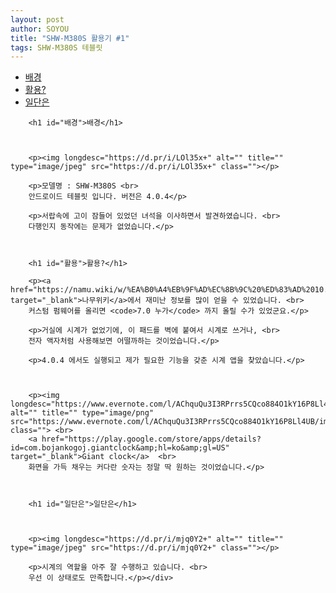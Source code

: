 ```yaml
---
layout: post
author: SOYOU
title: "SHW-M380S 활용기 #1"
tags: SHW-M380S 테블릿
---
```


<div id='preview-contents' class='note-content'>
        <div><div class="toc"><div class="toc">
        <ul>
        <li><a href="#배경">배경</a></li>
        <li><a href="#활용">활용?</a></li>
        <li><a href="#일단은">일단은</a></li>
        </ul>
        </div>
        </div>
        </div>
        
        
        
        <h1 id="배경">배경</h1>
        
        
        
        <p><img longdesc="https://d.pr/i/LOl35x+" alt="" title="" type="image/jpeg" src="https://d.pr/i/LOl35x+" class=""></p>
        
        <p>모델명 : SHW-M380S <br>
        안드로이드 테블릿 입니다. 버전은 4.0.4</p>
        
        <p>서랍속에 고이 잠들어 있었던 녀석을 이사하면서 발견하였습니다. <br>
        다행인지 동작에는 문제가 없었습니다.</p>
        
        
        
        <h1 id="활용">활용?</h1>
        
        <p><a href="https://namu.wiki/w/%EA%B0%A4%EB%9F%AD%EC%8B%9C%20%ED%83%AD%2010.1" target="_blank">나무위키</a>에서 재미난 정보를 많이 얻을 수 있었습니다. <br>
        커스텀 펌웨어를 올리면 <code>7.0 누가</code> 까지 올릴 수가 있었군요.</p>
        
        <p>거실에 시계가 없었기에, 이 패드를 벽에 붙여서 시계로 쓰거나, <br>
        전자 액자처럼 사용해보면 어떨까하는 것이었습니다.</p>
        
        <p>4.0.4 에서도 실행되고 제가 필요한 기능을 갖춘 시계 앱을 찾았습니다.</p>
        
        
        
        <p><img longdesc="https://www.evernote.com/l/AChquQu3I3RPrrs5CQco884O1kY16P8Ll4UB/image.png" alt="" title="" type="image/png" src="https://www.evernote.com/l/AChquQu3I3RPrrs5CQco884O1kY16P8Ll4UB/image.png" class=""> <br>
        <a href="https://play.google.com/store/apps/details?id=com.bojankogoj.giantclock&amp;hl=ko&amp;gl=US" target="_blank">Giant clock</a>  <br>
        화면을 가득 채우는 커다란 숫자는 정말 딱 원하는 것이었습니다.</p>
        
        
        
        <h1 id="일단은">일단은</h1>
        
        
        
        <p><img longdesc="https://d.pr/i/mjq0Y2+" alt="" title="" type="image/jpeg" src="https://d.pr/i/mjq0Y2+" class=""></p>
        
        <p>시계의 역할을 아주 잘 수행하고 있습니다. <br>
        우선 이 상태로도 만족합니다.</p></div>
